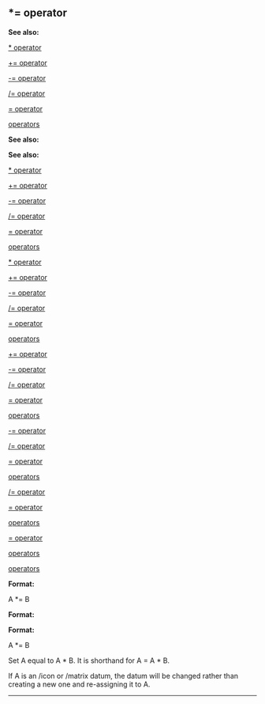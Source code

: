 

 \*= operator
--------------




**See also:** 


[\* operator](#/operator/*) 

[+= operator](#/operator/+=) 

[-= operator](#/operator/-=) 

[/= operator](#/operator//=) 

[= operator](#/operator/=) 

[operators](#/operator) 








**See also:** 

**See also:**

[\* operator](#/operator/*) 

[+= operator](#/operator/+=) 

[-= operator](#/operator/-=) 

[/= operator](#/operator//=) 

[= operator](#/operator/=) 

[operators](#/operator) 






[\* operator](#/operator/*)

[+= operator](#/operator/+=) 

[-= operator](#/operator/-=) 

[/= operator](#/operator//=) 

[= operator](#/operator/=) 

[operators](#/operator) 





[+= operator](#/operator/+=)

[-= operator](#/operator/-=) 

[/= operator](#/operator//=) 

[= operator](#/operator/=) 

[operators](#/operator) 




[-= operator](#/operator/-=)

[/= operator](#/operator//=) 

[= operator](#/operator/=) 

[operators](#/operator) 



[/= operator](#/operator//=)

[= operator](#/operator/=) 

[operators](#/operator) 


[= operator](#/operator/=)

[operators](#/operator) 

[operators](#/operator)


**Format:** 


 A \*= B
 


**Format:** 

**Format:**

 A \*= B


 Set A equal to A \* B. It is shorthand for A = A \* B.




 If A is an /icon or /matrix datum, the datum will be changed rather than
creating a new one and re-assigning it to A.





---


